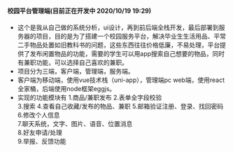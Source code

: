 #### 校园平台管理端(目前正在开发中 2020/10/19 19:29)
+ 这个是我从自己做的系统分析，ui设计，再到前后端全栈开发，最后部署到服务器的项目，目的是为了搭建一个校园服务平台，解决毕业生生活用品、平常二手物品处置如旧教科书的问题，这些东西往往价格低廉，不易处理，平台提供了发布闲置物品的功能，需要的学生可以用app搜索自己想要的物品，同时有兼职功能，可以选择自己喜欢的兼职。
+ 项目分为三端，客户端，管理端，服务端。
+ 客户端为移动端，使用vue技术栈（uni-app），管理端pc web端，使用react全家桶，后端使用node框架eggjs。
+ 实现的功能模块有
  1.商品/兼职发布	
  2.表单全字段校验	  
  3.搜索 
  4.查看自己收藏/发布的物品、兼职 
  5.邮箱验证注册、登录、找回密码 
  6.修改个人信息  
  7.聊天系统，文字、图片、语音、位置消息  
  8.好友申请/处理  
  9.举报、反馈功能